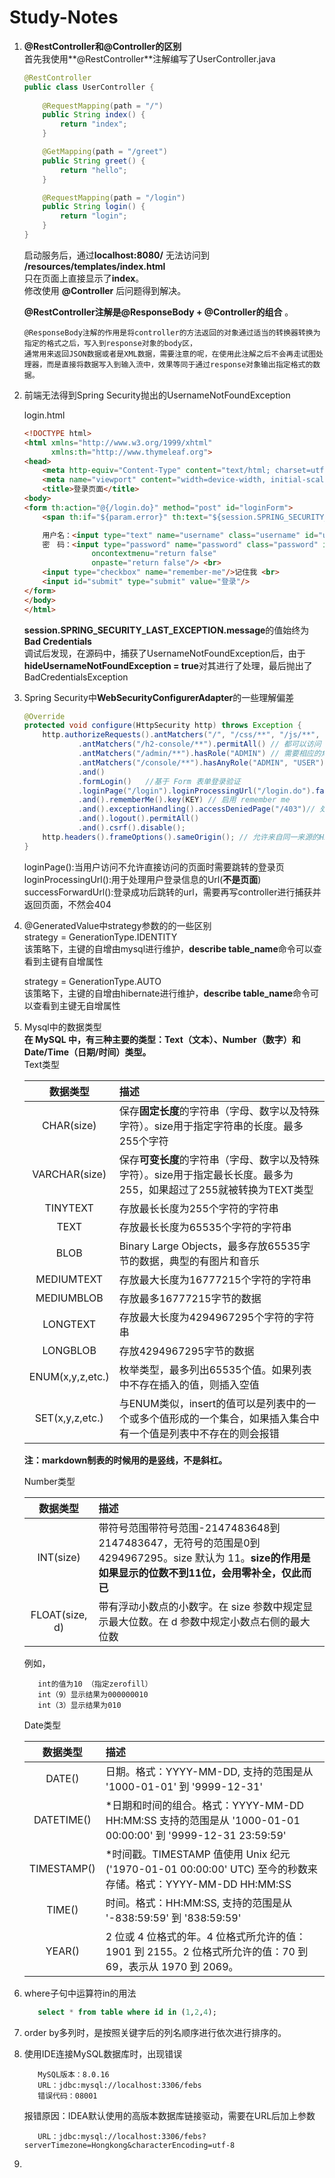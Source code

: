 # Study-Notes  

1. **@RestController和@Controller的区别**  
    首先我使用**@RestController**注解编写了UserController.java
    ```java  
    @RestController
    public class UserController {
        
        @RequestMapping(path = "/")
        public String index() {
            return "index";
        }

        @GetMapping(path = "/greet")
        public String greet() {
            return "hello";
        }

        @RequestMapping(path = "/login")
        public String login() {
            return "login";
        }
    }
    ```  
    启动服务后，通过**localhost:8080/** 无法访问到 **/resources/templates/index.html**  
    只在页面上直接显示了**index**。  
    修改使用 **@Controller** 后问题得到解决。  
    
    **@RestController注解是@ResponseBody + @Controller的组合** 。  
    ```text
    @ResponseBody注解的作用是将controller的方法返回的对象通过适当的转换器转换为指定的格式之后，写入到response对象的body区，
    通常用来返回JSON数据或者是XML数据，需要注意的呢，在使用此注解之后不会再走试图处理器，而是直接将数据写入到输入流中，效果等同于通过response对象输出指定格式的数据。  
    ```  
    
2. 前端无法得到Spring Security抛出的UsernameNotFoundException  

    login.html
    ```html
    <!DOCTYPE html>
    <html xmlns="http://www.w3.org/1999/xhtml"
          xmlns:th="http://www.thymeleaf.org">
    <head>
        <meta http-equiv="Content-Type" content="text/html; charset=utf-8"/>
        <meta name="viewport" content="width=device-width, initial-scale=1, maximum-scale=1, user-scalable=no">
        <title>登录页面</title>
    <body>
    <form th:action="@{/login.do}" method="post" id="loginForm">
        <span th:if="${param.error}" th:text="${session.SPRING_SECURITY_LAST_EXCEPTION.message}"></span>
    
        用户名：<input type="text" name="username" class="username" id="username" placeholder="用户名" autocomplete="off"/> <br>
        密　码：<input type="password" name="password" class="password" id="password" placeholder="密码"
                   oncontextmenu="return false"
                   onpaste="return false"/> <br>
        <input type="checkbox" name="remember-me"/>记住我 <br>
        <input id="submit" type="submit" value="登录"/>
    </form>
    </body>
    </html>
    ```  
    **session.SPRING_SECURITY_LAST_EXCEPTION.message**的值始终为**Bad Credentials**  
    调试后发现，在源码中，捕获了UsernameNotFoundException后，由于**hideUsernameNotFoundException = true**对其进行了处理，最后抛出了BadCredentialsException  
    
3. Spring Security中**WebSecurityConfigurerAdapter**的一些理解偏差  
    ```java
    @Override
    protected void configure(HttpSecurity http) throws Exception {
        http.authorizeRequests().antMatchers("/", "/css/**", "/js/**", "/fonts/**", "/users").permitAll() // 都可以访问
                .antMatchers("/h2-console/**").permitAll() // 都可以访问
                .antMatchers("/admin/**").hasRole("ADMIN") // 需要相应的角色才能访问
                .antMatchers("/console/**").hasAnyRole("ADMIN", "USER") // 需要相应的角色才能访问
                .and()
                .formLogin()   //基于 Form 表单登录验证
                .loginPage("/login").loginProcessingUrl("/login.do").failureUrl("/login?error=true") // 自定义登录界面
                .and().rememberMe().key(KEY) // 启用 remember me
                .and().exceptionHandling().accessDeniedPage("/403")// 处理异常，拒绝访问就重定向到 403 页面
                .and().logout().permitAll()
                .and().csrf().disable();
        http.headers().frameOptions().sameOrigin(); // 允许来自同一来源的H2 控制台的请求
    }
    ```  
    loginPage():当用户访问不允许直接访问的页面时需要跳转的登录页  
    loginProcessingUrl():用于处理用户登录信息的Url(**不是页面**)  
    successForwardUrl():登录成功后跳转的url，需要再写controller进行捕获并返回页面，不然会404  
    
4. @GeneratedValue中strategy参数的的一些区别    
    strategy = GenerationType.IDENTITY    
    该策略下，主键的自增由mysql进行维护，**describe table_name**命令可以查看到主键有自增属性   
    
    strategy = GenerationType.AUTO    
    该策略下，主键的自增由hibernate进行维护，**describe table_name**命令可以查看到主键无自增属性   
    
5. Mysql中的数据类型  
    **在 MySQL 中，有三种主要的类型：Text（文本）、Number（数字）和 Date/Time（日期/时间）类型。**    
    Text类型   
     
    |数据类型|描述|
    |:----:|:----|
    |CHAR(size)|保存**固定长度**的字符串（字母、数字以及特殊字符）。size用于指定字符串的长度。最多255个字符|
    |VARCHAR(size)|保存**可变长度**的字符串（字母、数字以及特殊字符）。size用于指定最长长度。最多为255，如果超过了255就被转换为TEXT类型|
    |TINYTEXT |存放最长长度为255个字符的字符串|
    |TEXT|存放最长长度为65535个字符的字符串|   
    |BLOB|Binary Large Objects，最多存放65535字节的数据，典型的有图片和音乐|   
    |MEDIUMTEXT|存放最大长度为16777215个字符的字符串|
    |MEDIUMBLOB|存放最多16777215字节的数据|   
    |LONGTEXT|存放最大长度为4294967295个字符的字符串|  
    |LONGBLOB|存放4294967295字节的数据|   
    |ENUM(x,y,z,etc.)|枚举类型，最多列出65535个值。如果列表中不存在插入的值，则插入空值|   
    |SET(x,y,z,etc.)|与ENUM类似，insert的值可以是列表中的一个或多个值形成的一个集合，如果插入集合中有一个值是列表中不存在的则会报错|   
    **注：markdown制表的时候用的是竖线，不是斜杠。**    
    
    Number类型   
    
    |数据类型|描述|
    |:----:|:---|
    |INT(size)|带符号范围带符号范围-2147483648到2147483647，无符号的范围是0到4294967295。size 默认为 11。**size的作用是如果显示的位数不到11位，会用零补全，仅此而已**|
    |FLOAT(size, d)|带有浮动小数点的小数字。在 size 参数中规定显示最大位数。在 d 参数中规定小数点右侧的最大位数|
    例如，    
    ```text
       int的值为10 （指定zerofill）
       int（9）显示结果为000000010
       int（3）显示结果为010
    ```    
    
    Date类型    
    
    |数据类型|描述|
    |:----:|:---|
    |DATE()|日期。格式：YYYY-MM-DD, 支持的范围是从 '1000-01-01' 到 '9999-12-31'|
    |DATETIME()|*日期和时间的组合。格式：YYYY-MM-DD HH:MM:SS 支持的范围是从 '1000-01-01 00:00:00' 到 '9999-12-31 23:59:59'|
    |TIMESTAMP()|*时间戳。TIMESTAMP 值使用 Unix 纪元('1970-01-01 00:00:00' UTC) 至今的秒数来存储。格式：YYYY-MM-DD HH:MM:SS|
    |TIME()|时间。格式：HH:MM:SS, 支持的范围是从 '-838:59:59' 到 '838:59:59'|
    |YEAR()|2 位或 4 位格式的年。4 位格式所允许的值：1901 到 2155。2 位格式所允许的值：70 到 69，表示从 1970 到 2069。|
    
6. where子句中运算符in的用法  
    ```sql
       select * from table where id in (1,2,4);
    ```
    
7. order by多列时，是按照关键字后的列名顺序进行依次进行排序的。   

8. 使用IDE连接MySQL数据库时，出现错误
    ```text
       MySQL版本：8.0.16
       URL：jdbc:mysql://localhost:3306/febs
       错误代码：08001
    ```
    报错原因：IDEA默认使用的高版本数据库链接驱动，需要在URL后加上参数  
    ```text
       URL：jdbc:mysql://localhost:3306/febs?serverTimezone=Hongkong&characterEncoding=utf-8
    ```  
9. 
    